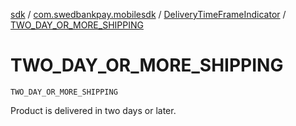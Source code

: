 [sdk](../../index.md) / [com.swedbankpay.mobilesdk](../index.md) / [DeliveryTimeFrameIndicator](index.md) / [TWO_DAY_OR_MORE_SHIPPING](./-t-w-o_-d-a-y_-o-r_-m-o-r-e_-s-h-i-p-p-i-n-g.md)

# TWO_DAY_OR_MORE_SHIPPING

`TWO_DAY_OR_MORE_SHIPPING`

Product is delivered in two days or later.

